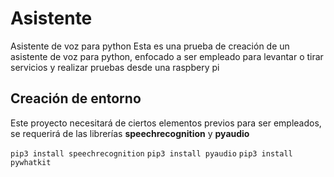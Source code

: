 # Asistente
Asistente de voz para python
Esta es una prueba de creación de un asistente de voz para python, enfocado a ser empleado para levantar o tirar servicios y realizar pruebas desde una raspbery pi

## Creación de entorno

Este proyecto necesitará de ciertos elementos previos para ser empleados, se requerirá de las librerías **speechrecognition** y **pyaudio**

```pip3 install speechrecognition```
```pip3 install pyaudio```
```pip3 install pywhatkit```
